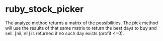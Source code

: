 # ruby_stock_picker

The analyze method returns a matrix of the possibilities.
The pick method will use the results of that same matrix to return the best days to buy and sell.  [nil, nil] is returned if no such day exists (profit <=0).
